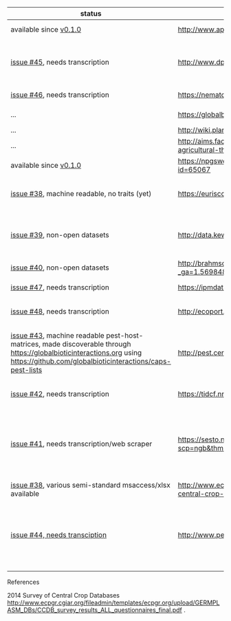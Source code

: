 
status | location | description
--- | --- | ---
available since [v0.1.0](../../releases/v0.1.0) | http://www.apsnet.org/publications/commonnames/Pages/Potato.aspx | American Phytopathological Society Common Names Diseases
[issue #45](https://github.com/jhpoelen/samara/issues/45), needs transcription | http://www.dpvweb.net/dpv/index.php | Over 400 individual descriptions of plant viruses or virus groups are provided. Nos 1-354 were originally published in paper form by the Association of Applied Biologists (AAB) between 1970 and 1989 ...
[issue #46](https://github.com/jhpoelen/samara/issues/46), needs transcription | https://nematode.unl.edu | Nematology Lab at UNL University of Nebraska-Lincoln
... | https://globalbioticinteractions.org | species associations available in various structured digital formats
... | http://wiki.plantontology.org/index.php/Plant_Stress_Ontology | PSDO
... | http://aims.fao.org/vest-registry/vocabularies/agrovoc-multilingual-agricultural-thesaurus | AGROVOC AGROVOC Multilingual agricultural thesaurus
available since [v0.1.0](../../releases/v0.1.0) | https://npgsweb.ars-grin.gov/gringlobal/descriptordetail.aspx?id=65067 | U.S. National Plant Germplasm System ars-grin
[issue #38](https://github.com/jhpoelen/samara/issues/38), machine readable, no traits (yet) | https://eurisco.ipk-gatersleben.de/apex/f?p=103:47:::NO: | EURISCO - European crop data dump available at https://eurisco.ipk-gatersleben.de/apex/EURISCO_WEB.download_file?p_id=67 
[issue #39](https://github.com/jhpoelen/samara/issues/39), non-open datasets | http://data.kew.org/sid/ | Seed Information Database — SID at Kew Gardens traits like Taxonomy, Storage Behaviour, Mean 1000 Seed Weight, Seed Dispersal, Germination, Oil Content, Protein Content, Morphology, Salt Tolerance
[issue #40](https://github.com/jhpoelen/samara/issues/40), non-open datasets | http://brahmsonline.kew.org/msbp?_ga=1.56984874.1448806027.1447673052 | The Millennium Seed Bank Partnership includes Seed accession data and Germination test data 
[issue #47](https://github.com/jhpoelen/samara/issues/47), needs transcription | https://ipmdata.ipmcenters.org/index.cfm | Search the Integrated Pest Management database for commodities grown in the United States
[issue #48](https://github.com/jhpoelen/samara/issues/48), needs transcription | http://ecoport.org/ep?searchType=begins&searchAreaCriteria=DP | EcoPort provides a data hub that provides open access to ecological knowledge. Link provides records of plant disease
[issue #43](https://github.com/jhpoelen/samara/issues/43), machine readable pest-host-matrices, made discoverable through <https://globalbioticinteractions.org> using <https://github.com/globalbioticinteractions/caps-pest-lists> | http://pest.ceris.purdue.edu/index.php | National Agricultural Pest Information System (NAPIS):  Public Access Site Host:  U.S. Department of Agriculture, Animal and Plant Health Inspection Service; Purdue University, Entomology Department, Center for Environmental and Regulatory Information Systems
[issue #42](https://github.com/jhpoelen/samara/issues/42), needs transcription | https://tidcf.nrcan.gc.ca/en/ | Natural Resources Canada. Canadian Forest Service. Scope: Trees, insects and diseases of Canada's forests (TIDCF)
[issue #41](https://github.com/jhpoelen/samara/issues/41), needs transcription/web scraper | https://sesto.nordgen.org/sesto/index.php?scp=ngb&thm=char_eval&mod=brws_trait | SESTO is a genebank management tool developed by the Nordic Gene Bank (today Nordic Genetic Resource Center, NordGen). The application has gradually been developed into a more generic PGR information system and is now adopted for management and presentation of data from other genebanks in other parts of the world. This work is still in progress. 
[issue #38](https://github.com/jhpoelen/samara/issues/38), various semi-standard msaccess/xlsx available | http://www.ecpgr.cgiar.org/resources/germplasm-databases/ecpgr-central-crop-databases/ | meta-database of central crop databases (see [ecpgr-central-crop-databases.tsv](./src/main/resources/org/planteome/samara/ecpgr-central-crop-databases.tsv)
[issue #44, needs transciption](https://github.com/jhpoelen/samara/issues/44) | http://www.pestalert.org/main.cfm |  North American Plant Protection Organization's (NAPPO) Phytosanitary Alert System! The Phytosanitary Alert System (PAS) provides up-to-date information on plant pest situations of significance to North America. This system is intended to facilitate awareness, detection, prevention and management of exotic pest species in North America. 


References 

2014 Survey of Central Crop Databases http://www.ecpgr.cgiar.org/fileadmin/templates/ecpgr.org/upload/GERMPLASM_DBs/CCDB_survey_results_ALL_questionnaires_final.pdf .

